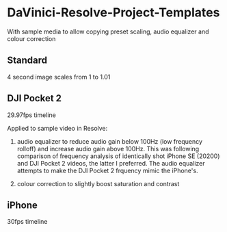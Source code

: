 # DaVinici-Resolve-Project-Templates
With sample media to allow copying preset scaling, audio equalizer and colour correction 

## Standard
4 second image scales from 1 to 1.01

## DJI Pocket 2 
29.97fps timeline

Applied to sample video in Resolve:

1. audio equalizer to reduce audio gain below 100Hz (low frequency rolloff) and increase audio gain above 100Hz. This was following comparison of frequency analysis of identically shot iPhone SE (20200) and DJI Pocket 2 videos, the latter I preferred. The audio equalizer attempts to make the DJI Pocket 2 frquency mimic the iPhone's. 

2. colour correction to slightly boost saturation and contrast

## iPhone 
30fps timeline
